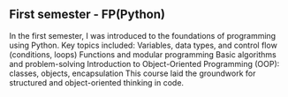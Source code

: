 ## First semester - FP(Python)

In the first semester, I was introduced to the foundations of programming using Python. Key topics included: Variables, data types, and control flow (conditions, loops) Functions and modular programming Basic algorithms and problem-solving Introduction to Object-Oriented Programming (OOP): classes, objects, encapsulation This course laid the groundwork for structured and object-oriented thinking in code.
